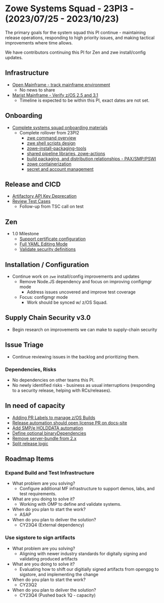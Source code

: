# Zowe Systems Squad - 23PI3 - (2023/07/25 - 2023/10/23)

The primary goals for the system squad this PI continue - maintaining release operations, responding to high priority issues, and making tactical improvements where time allows.

We have contributors continuing this PI for Zen and zwe install/config updates.

## Infrastructure
- [Open Mainframe - track mainframe environment](https://github.com/zowe/zowe-install-packaging/issues/3241)
    * No news to share 
- [Marist Mainframe - Verify z/OS 2.5 and 3.1](https://github.com/zowe/zowe-install-packaging/issues/3396)
    * Timeline is expected to be within this PI, exact dates are not set.

## Onboarding
- [Complete systems squad onboarding materials](https://github.com/zowe/zowe-install-packaging/issues/3234)
  * Complete rollover from 23PI2
    * [zwe command overview](https://github.com/zowe/zowe-install-packaging/issues/3249)
    * [zwe shell scripts design](https://github.com/zowe/zowe-install-packaging/issues/3250)
    * [zowe-install-packaging-tools](https://github.com/zowe/zowe-install-packaging/issues/3253)
    * [shared pipeline libraries, zowe-actions](https://github.com/zowe/zowe-install-packaging/issues/3255)
    * [build,packaging, and distribution relationships - PAX/SMP/PSWI](https://github.com/zowe/zowe-install-packaging/issues/3256)
    * [zowe containerization](https://github.com/zowe/zowe-install-packaging/issues/3257)
    * [secret and account management](https://github.com/zowe/zowe-install-packaging/issues/3258)

## Release and CICD
- [Artifactory API Key Deprecation](https://github.com/zowe/zowe-install-packaging/issues/3229)
- [Review Test Cases](https://github.com/zowe/zowe-install-packaging/issues/3519)
  * Follow-up from TSC call on test 
## Zen
- 1.0 Milestone
  * [Support certificate configuration]()
  * [Full YAML Editing Mode]()
  * [Validate security definitions]()

## Installation / Configuration
- Continue work on `zwe` install/config improvements and updates
  * Remove Node.JS dependency and focus on improving configmgr mode
    * Address issues uncovered and improve test coverage
  * Focus: configmgr mode
    * Work should be synced w/ z/OS Squad.

## Supply Chain Security v3.0
- Begin research on improvements we can make to supply-chain security

## Issue Triage
- Continue reviewing issues in the backlog and prioritizing them.

### Dependencies, Risks
- No dependencies on other teams this PI. 
- No newly identified risks - business as usual interruptions (responding to a security release, helping with RCs/releases).

## In need of capacity
- [Adding PR Labels to manage z/OS Builds](https://github.com/zowe/zowe-install-packaging/issues/3123)
- [Release automation should open license PR on docs-site](https://github.com/zowe/zowe-install-packaging/issues/716)
- [Add SMP/e HOLDDATA automation](https://github.com/zowe/zowe-install-packaging/issues/3119)
- [Define optional binaryDependencies](https://github.com/zowe/zowe-install-packaging/issues/2940)
- [Remove server-bundle from 2.x](https://github.com/zowe/zowe-install-packaging/issues/3473)
- [Split release logic](https://github.com/zowe/zowe-install-packaging/issues/3285)

## Roadmap Items

### Expand Build and Test Infrastructure
- What problem are you solving? 
  * Configure additional MF infrastructure to support demos, labs, and test requirements.
- What are you doing to solve it?
  * Working with OMP to define and validate systems.
- When do you plan to start the work? 
  * ASAP
- When do you plan to deliver the solution? 
  * CY23Q4  (External dependency)
  
### Use sigstore to sign artifacts
- What problem are you solving? 
  * Aligning with newer industry standards for digitally signing and validating produced artifacts
- What are you doing to solve it?
  * Evaluating how to shift our digitially signed artifacts from opengpg to sigstore, and implementing the change
- When do you plan to start the work? 
  * CY23Q2
- When do you plan to deliver the solution? 
  * CY23Q4 (Pushed back 1Q - capacity)
